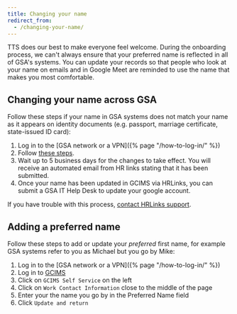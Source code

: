 ```yaml
---
title: Changing your name
redirect_from:
  - /changing-your-name/
---
```


TTS does our best to make everyone feel welcome. During the onboarding process,
we can't always ensure that your preferred name is reflected in all of GSA's
systems. You can update your records so that people who look at your name on
emails and in Google Meet are reminded to use the name that makes you most
comfortable.

## Changing your name across GSA

Follow these steps if your name in GSA systems does not match your name as it
appears on identity documents (e.g. passport, marriage certificate, state-issued
ID card):

1. Log in to the [GSA network or a VPN]({% page "/how-to-log-in/" %})
1. Follow
   [these steps](https://corporateapps.gsa.gov/files/HR-Links-Guide_-Changing-Your-Name_Final-Oct-2020docx.pdf).
1. Wait up to 5 business days for the changes to take effect. You will receive
   an automated email from HR links stating that it has been submitted.
1. Once your name has been updated in GCIMS via HRLinks, you can submit a GSA IT
   Help Desk to update your google account.

If you have trouble with this process,
[contact HRLinks support](https://corporateapps.gsa.gov/hr-links/hr-links-support/).

## Adding a preferred name

Follow these steps to add or update your _preferred_ first name, for example GSA
systems refer to you as Michael but you go by Mike:

1. Log in to the [GSA network or a VPN]({% page "/how-to-log-in/" %})
1. Log in to [GCIMS](https://gcims.gsa.gov)
1. Click on `GCIMS Self Service` on the left
1. Click on `Work Contact Information` close to the middle of the page
1. Enter your the name you go by in the Preferred Name field
1. Click `Update and return`

